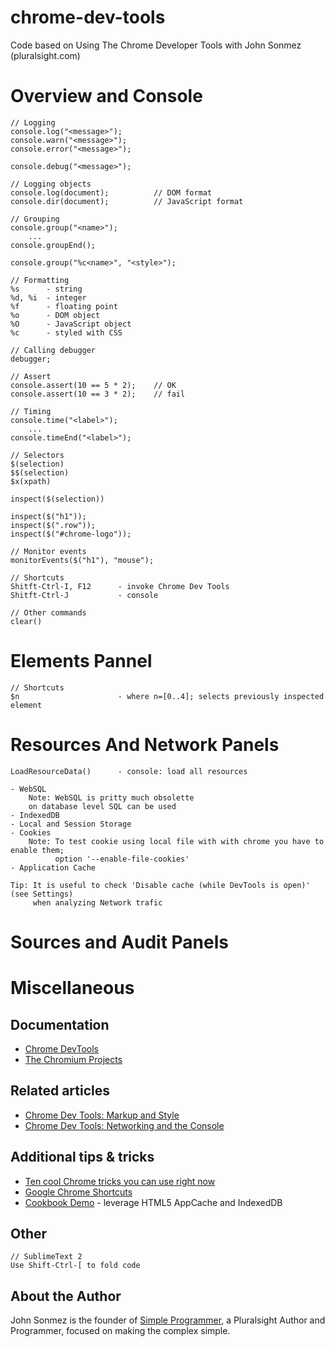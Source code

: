 chrome-dev-tools
================

Code based on Using The Chrome Developer Tools with John Sonmez (pluralsight.com)

# Overview and Console ##

	// Logging
	console.log("<message>");
	console.warn("<message>");
	console.error("<message>");

	console.debug("<message>");

	// Logging objects
	console.log(document);			// DOM format
	console.dir(document);			// JavaScript format

	// Grouping
	console.group("<name>");
		...
	console.groupEnd();

	console.group("%c<name>", "<style>");

	// Formatting
	%s 		- string
	%d, %i 	- integer
	%f		- floating point
	%o		- DOM object
	%O 		- JavaScript object
	%c		- styled with CSS

	// Calling debugger
	debugger;

	// Assert
	console.assert(10 == 5 * 2);	// OK
	console.assert(10 == 3 * 2);	// fail

	// Timing
	console.time("<label>"); 
		...
	console.timeEnd("<label>"); 

	// Selectors
	$(selection)
	$$(selection)
	$x(xpath)

	inspect($(selection))

	inspect($("h1"));
	inspect($(".row"));
	inspect($("#chrome-logo"));

	// Monitor events
	monitorEvents($("h1"), "mouse");

	// Shortcuts
	Shitft-Ctrl-I, F12		- invoke Chrome Dev Tools
	Shitft-Ctrl-J			- console

	// Other commands
	clear()

# Elements Pannel ##

	// Shortcuts
	$n 						- where n=[0..4]; selects previously inspected element

# Resources And Network Panels #
	LoadResourceData() 		- console: load all resources

	- WebSQL
		Note: WebSQL is pritty much obsolette
		on database level SQL can be used
	- IndexedDB
	- Local and Session Storage
	- Cookies
		Note: To test cookie using local file with with chrome you have to enable them;
		      option '--enable-file-cookies'
	- Application Cache

	Tip: It is useful to check 'Disable cache (while DevTools is open)' (see Settings) 
	     when analyzing Network trafic

# Sources and Audit Panels #

# Miscellaneous ##

## Documentation ##

- [Chrome DevTools](https://developers.google.com/chrome-developer-tools/)
- [The Chromium Projects](http://www.chromium.org/getting-involved/dev-channel)

## Related articles ##

- [Chrome Dev Tools: Markup and Style](http://net.tutsplus.com/tutorials/tools-and-tips/chrome-dev-tools-markup-and-style/)
- [Chrome Dev Tools: Networking and the Console](http://net.tutsplus.com/tutorials/chrome-dev-tools-networking-and-the-console/)

## Additional tips & tricks ##

- [Ten cool Chrome tricks you can use right now](http://www.techrepublic.com/blog/google-in-the-enterprise/ten-cool-chrome-tricks-you-can-use-right-now/)
- [Google Chrome Shortcuts](http://chromecheat.blogspot.co.at/2008/09/google-chrome-shortcuts.html)
- [Cookbook Demo](http://ie.microsoft.com/testdrive/HTML5/Cookbook/) - leverage HTML5 AppCache and IndexedDB

## Other ##

	// SublimeText 2
	Use Shift-Ctrl-[ to fold code

## About the Author ##

John Sonmez is the founder of [Simple Programmer](http://simpleprogrammer.com/), a Pluralsight Author and Programmer, focused on making the complex simple.
